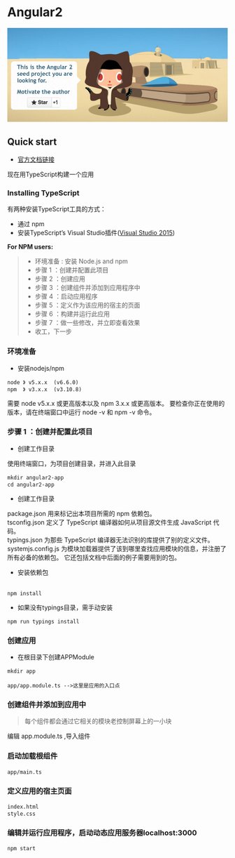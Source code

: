 # Angular2


<img src="images/ng2.jpg"/>


## Quick start
* [官方文档链接](https://angular.io/docs/ts/latest/quickstart.html)

现在用TypeScript构建一个应用

### Installing TypeScript

有两种安装TypeScript工具的方式：

* 通过 npm
* 安装TypeScript’s Visual Studio插件([Visual Studio 2015](https://www.typescriptlang.org/#download-links))

**For NPM users:**

> * 环境准备 : 安装 Node.js and npm
> * 步骤 1 ：创建并配置此项目
> * 步骤 2 ：创建应用
> * 步骤 3 ：创建组件并添加到应用程序中
> * 步骤 4 ：启动应用程序
> * 步骤 5 ：定义作为该应用的宿主的页面
> * 步骤 6 ：构建并运行此应用
> * 步骤 7 ：做一些修改，并立即查看效果
> * 收工，下一步

### 环境准备

* 安装nodejs/npm
```
node 》 v5.x.x  (v6.6.0)
npm  》 v3.x.x  (v3.10.8)
```
需要 node v5.x.x 或更高版本以及 npm 3.x.x 或更高版本。 要检查你正在使用的版本，请在终端窗口中运行 node -v 和 npm -v 命令。

### 步骤 1 ：创建并配置此项目

* 创建工作目录

使用终端窗口，为项目创建目录，并进入此目录
```
mkdir angular2-app
cd angular2-app
```


* 创建工作目录

package.json 用来标记出本项目所需的 npm 依赖包。<br/>
tsconfig.json 定义了 TypeScript 编译器如何从项目源文件生成 JavaScript 代码。<br/>
typings.json 为那些 TypeScript 编译器无法识别的库提供了别的定义文件。<br/>
systemjs.config.js 为模块加载器提供了该到哪里查找应用模块的信息，并注册了所有必备的依赖包。 它还包括文档中后面的例子需要用到的包。<br/>



* 安装依赖包
```

npm install 

```
* 如果没有typings目录，需手动安装

```
npm run typings install

```

### 创建应用

* 在根目录下创建APPModule

```
mkdir app

app/app.module.ts -->这里是应用的入口点

```

### 创建组件并添加到应用中

> 每个组件都会通过它相关的模块老控制屏幕上的一小块

编辑 app.module.ts ,导入组件

### 启动加载根组件

```
app/main.ts
```

### 定义应用的宿主页面

```
index.html
style.css
```

### 编辑并运行应用程序，启动动态应用服务器localhost:3000

```
npm start
```
